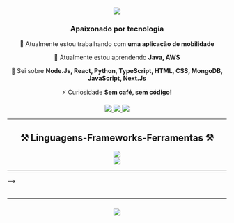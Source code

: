 <!--<img align="right" src="https://visitor-badge.laobi.icu/badge?page_id=salesp07.salesp07" />-->

<h1 align="center">
    <img src="https://readme-typing-svg.herokuapp.com/?font=Righteous&size=35&center=true&vCenter=true&width=500&height=70&duration=4000&lines=Olá!+👋;+Eu+Sou+William+Bento!;" />
</h1>

<h3 align="center">Apaixonado por tecnologia</h3>



<div align="center">
 
 🔭 Atualmente estou trabalhando com **uma aplicação de mobilidade**
 
 🌱 Atualmente estou aprendendo **Java, AWS**

 💬 Sei sobre **Node.Js, React, Python, TypeScript, HTML, CSS, MongoDB, JavaScript, Next.Js**

 ⚡ Curiosidade **Sem café, sem código!**
 
 </div>
 
<div align="center"> 
  <a href="adm.williambento@gmail.com">
    <img src="https://img.shields.io/badge/Gmail-333333?style=for-the-badge&logo=gmail&logoColor=red" />
  </a>
  <a href="https://www.linkedin.com/in/william-bento/" target="_blank">
    <img src="https://img.shields.io/badge/LinkedIn-0077B5?style=for-the-badge&logo=linkedin&logoColor=white" target="_blank" />
  </a>
  <a href="https://github.com/williambento" target="_blank">
     <img src="https://img.shields.io/badge/Portfolio-FF5722?style=for-the-badge&logo=todoist&logoColor=white" target="_blank" /> <!-- sqlite, safari, google-chrome are other good icon options -->
  </a>
</div>

 <hr/>
 
<h2 align="center">⚒️ Linguagens-Frameworks-Ferramentas ⚒️</h2>
<div align="center">
    <img src="https://skillicons.dev/icons?i=nodejs,github,python,javascript,typescript,mongodb,c,java" /><br>
    <img src="https://skillicons.dev/icons?i=react,flask,html,css,vscode,figma,git" />
</div>


<hr/>
<!--
<div align="center">
  <h2>🐍 Minhas Contribuições 🐍</h2>
  <br>
  <img alt="snake eating my contributions" src="https://raw.githubusercontent.com/williambento/williambento/output/github-contribution-grid-snake.svg" />
  
  <br/><br/><br/>
</div>
-->

<!--<hr/>

<h2 align="center">⚡ Estatísticas ⚡</h2>
<br>
<div align=center>
  <img width=390 src="https://streak-stats.demolab.com/?user=williambento&count_private=true&theme=react&border_radius=10" alt="streak stats"/>
  <img width=390 src="https://github-readme-stats-williambento.vercel.app/api?username=salesp07&count_private=true&show_icons=true&theme=react&rank_icon=github&border_radius=10" alt="readme stats" />
  <br/>
  <img width=325 align="center" src="https://github-readme-stats-williambento.vercel.app/api/top-langs/?username=salesp07&hide=HTML&langs_count=8&layout=compact&theme=react&border_radius=10&size_weight=0.5&count_weight=0.5&exclude_repo=github-readme-stats" alt="top langs" />
</div>
-->
<!--
<h2 align="center">⚡ Estatísticas ⚡</h2>
<div align="center">  
  <img width="49%" height="195px" src="https://github-readme-stats.vercel.app/api?username=williambento&show_icons=true&count_private=true&hide_border=true&title_color=ff91a4&icon_color=ff91a4&text_color=c9d1d9&bg_color=0d1117" alt="William Bento github stats" /> 
  <!--<img width="41%" height="195px" src="https://github-readme-stats.vercel.app/api/top-langs/?username=williambento&layout=compact&hide_border=true&title_color=ff91a4&text_color=ff91a4&bg_color=0d1117" />-->
</div> -->
<br/><br/>
<hr/>

<h3 align="center">
    <img src="https://readme-typing-svg.herokuapp.com/?font=Righteous&size=25&center=true&vCenter=true&width=500&height=70&duration=4000&lines=Obrigado+pela+visita!+✌️;+Volte+sempre!;Estou+sempre+disposto+a+colaborar+:)">
</h3>
